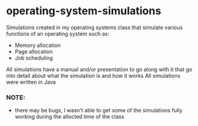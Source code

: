 # operating-system-simulations

Simulations created in my operating systems class that simulate various functions of an operating system such as:
* Memory allocation
* Page allocation
* Job scheduling

All simulations have a manual and/or presentation to go along with it that go into detail about what the simulation is and how it works
All simulations were written in Java

### NOTE:
* there may be bugs, I wasn't able to get some of the simulations fully working during the allocted time of the class
